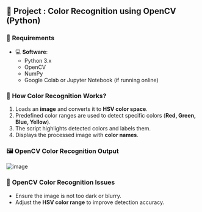 
## 🎯 **Project : Color Recognition using OpenCV (Python)**
### 📌 **Requirements**
- 💻 **Software**:
  - Python 3.x  
  - OpenCV  
  - NumPy  
  - Google Colab or Jupyter Notebook (if running online)  

### 🎯 **How Color Recognition Works?**
1. Loads an **image** and converts it to **HSV color space**.  
2. Predefined color ranges are used to detect specific colors (**Red, Green, Blue, Yellow**).  
3. The script highlights detected colors and labels them.  
4. Displays the processed image with **color names**.  

### 🖼️ **OpenCV Color Recognition Output**  
![image](https://github.com/user-attachments/assets/27f6346f-10b2-4b8c-9a25-a5d342885794)
 

### 🔹 **OpenCV Color Recognition Issues**
- Ensure the image is not too dark or blurry.  
- Adjust the **HSV color range** to improve detection accuracy.  
